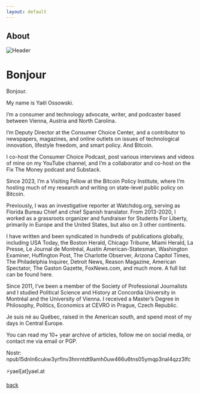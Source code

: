 ```yaml
---
layout: default
---
```


## About

![Header](https://yaeloss.github.io/yaelat.github.io/img/redYO.jpg)

# Bonjour


Bonjour.

My name is Yaël Ossowski.

I’m a consumer and technology advocate, writer, and podcaster based between Vienna, Austria and North Carolina.

I’m Deputy Director at the Consumer Choice Center, and a contributor to newspapers, magazines, and online outlets on issues of technological innovation, lifestyle freedom, and smart policy. And Bitcoin.

I co-host the Consumer Choice Podcast, post various interviews and videos of mine on my YouTube channel, and I’m a collaborator and co-host on the Fix The Money podcast and Substack.

Since 2023, I’m a Visiting Fellow at the Bitcoin Policy Institute, where I’m hosting much of my research and writing on state-level public policy on Bitcoin.

Previously, I was an investigative reporter at Watchdog.org, serving as Florida Bureau Chief and chief Spanish translator. From 2013-2020, I worked as a grassroots organizer and fundraiser for Students For Liberty, primarily in Europe and the United States, but also on 3 other continents.

I have written and been syndicated in hundreds of publications globally, including USA Today, the Boston Herald, Chicago Tribune, Miami Herald, La Presse, Le Journal de Montréal, Austin American-Statesman, Washington Examiner, Huffington Post, The Charlotte Observer, Arizona Capitol Times, The Philadelphia Inquirer, Detroit News, Reason Magazine, American Spectator, The Gaston Gazette, FoxNews.com, and much more. A full list can be found here.

Since 2011, I’ve been a member of the Society of Professional Journalists and I studied Political Science and History at Concordia University in Montréal and the University of Vienna. I received a Master’s Degree in Philosophy, Politics, Economics at CEVRO in Prague, Czech Republic.

Je suis né au Québec, raised in the American south, and spend most of my days in Central Europe.

You can read my 10+ year archive of articles, follow me on social media, or contact me via email or PGP.

Nostr: npub15dnln6cukw3yrflnv3hnrntdt9amh0uw466u6tns05ymqp3nal4qzz3lfc

⚡yael[at]yael.at


[back](./)
